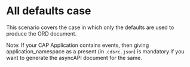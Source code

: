
# All defaults case

This scenario covers the case in which only the defaults are used to produce the ORD document.

Note:
If your CAP Application contains events, then giving application_namespace as a present (in .`cdsrc.json`) is mandatory if you want to generate the asyncAPI document for the same.